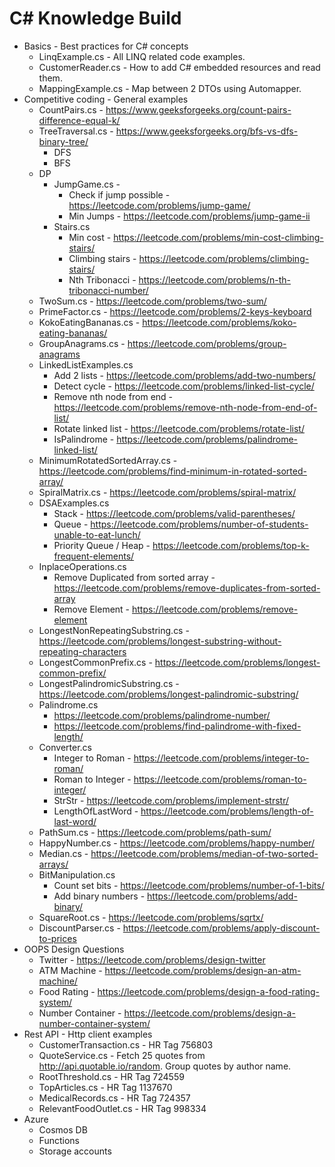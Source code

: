 # C# Knowledge Build

- Basics - Best practices for C# concepts 
  - LinqExample.cs - All LINQ related code examples.
  - CustomerReader.cs - How to add C# embedded resources and read them.
  - MappingExample.cs - Map between 2 DTOs using Automapper.
- Competitive coding - General examples
  - CountPairs.cs - https://www.geeksforgeeks.org/count-pairs-difference-equal-k/
  - TreeTraversal.cs - https://www.geeksforgeeks.org/bfs-vs-dfs-binary-tree/
    - DFS
    - BFS
  - DP
    - JumpGame.cs - 
      - Check if jump possible - https://leetcode.com/problems/jump-game/
      - Min Jumps - https://leetcode.com/problems/jump-game-ii
    - Stairs.cs
      - Min cost - https://leetcode.com/problems/min-cost-climbing-stairs/
      - Climbing stairs - https://leetcode.com/problems/climbing-stairs/
      - Nth Tribonacci - https://leetcode.com/problems/n-th-tribonacci-number/
  - TwoSum.cs - https://leetcode.com/problems/two-sum/
  - PrimeFactor.cs - https://leetcode.com/problems/2-keys-keyboard
  - KokoEatingBananas.cs - https://leetcode.com/problems/koko-eating-bananas/
  - GroupAnagrams.cs - https://leetcode.com/problems/group-anagrams
  - LinkedListExamples.cs
    - Add 2 lists - https://leetcode.com/problems/add-two-numbers/
    - Detect cycle - https://leetcode.com/problems/linked-list-cycle/
    - Remove nth node from end - https://leetcode.com/problems/remove-nth-node-from-end-of-list/
    - Rotate linked list - https://leetcode.com/problems/rotate-list/
    - IsPalindrome - https://leetcode.com/problems/palindrome-linked-list/
  - MinimumRotatedSortedArray.cs - https://leetcode.com/problems/find-minimum-in-rotated-sorted-array/
  - SpiralMatrix.cs - https://leetcode.com/problems/spiral-matrix/
  - DSAExamples.cs
    - Stack - https://leetcode.com/problems/valid-parentheses/
    - Queue - https://leetcode.com/problems/number-of-students-unable-to-eat-lunch/
    - Priority Queue / Heap - https://leetcode.com/problems/top-k-frequent-elements/
  - InplaceOperations.cs
    - Remove Duplicated from sorted array - https://leetcode.com/problems/remove-duplicates-from-sorted-array
    - Remove Element - https://leetcode.com/problems/remove-element
  - LongestNonRepeatingSubstring.cs - https://leetcode.com/problems/longest-substring-without-repeating-characters
  - LongestCommonPrefix.cs - https://leetcode.com/problems/longest-common-prefix/
  - LongestPalindromicSubstring.cs - https://leetcode.com/problems/longest-palindromic-substring/
  - Palindrome.cs
    - https://leetcode.com/problems/palindrome-number/
    - https://leetcode.com/problems/find-palindrome-with-fixed-length/
  - Converter.cs
    - Integer to Roman - https://leetcode.com/problems/integer-to-roman/
    - Roman to Integer - https://leetcode.com/problems/roman-to-integer/
    - StrStr - https://leetcode.com/problems/implement-strstr/
    - LengthOfLastWord - https://leetcode.com/problems/length-of-last-word/
  - PathSum.cs - https://leetcode.com/problems/path-sum/
  - HappyNumber.cs - https://leetcode.com/problems/happy-number/
  - Median.cs - https://leetcode.com/problems/median-of-two-sorted-arrays/
  - BitManipulation.cs
    - Count set bits - https://leetcode.com/problems/number-of-1-bits/
    - Add binary numbers - https://leetcode.com/problems/add-binary/
  - SquareRoot.cs - https://leetcode.com/problems/sqrtx/
  - DiscountParser.cs - https://leetcode.com/problems/apply-discount-to-prices
- OOPS Design Questions
  - Twitter - https://leetcode.com/problems/design-twitter
  - ATM Machine - https://leetcode.com/problems/design-an-atm-machine/
  - Food Rating - https://leetcode.com/problems/design-a-food-rating-system/
  - Number Container - https://leetcode.com/problems/design-a-number-container-system/
- Rest API - Http client examples
  - CustomerTransaction.cs - HR Tag 756803
  - QuoteService.cs - Fetch 25 quotes from http://api.quotable.io/random. Group quotes by author name.
  - RootThreshold.cs - HR Tag 724559
  - TopArticles.cs - HR Tag 1137670
  - MedicalRecords.cs - HR Tag 724357
  - RelevantFoodOutlet.cs - HR Tag 998334
- Azure
  - Cosmos DB
  - Functions
  - Storage accounts
